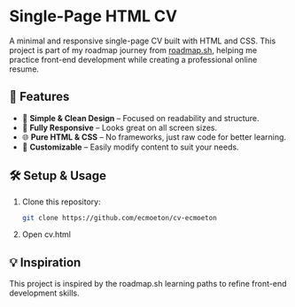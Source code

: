 # Single-Page HTML CV

A minimal and responsive single-page CV built with HTML and CSS. This project is part of my roadmap journey from [roadmap.sh](https://roadmap.sh), helping me practice front-end development while creating a professional online resume.

## 🚀 Features

- 📄 **Simple & Clean Design** – Focused on readability and structure.
- 🎨 **Fully Responsive** – Looks great on all screen sizes.
- 🌐 **Pure HTML & CSS** – No frameworks, just raw code for better learning.
- 📌 **Customizable** – Easily modify content to suit your needs.


## 🛠️ Setup & Usage

1. Clone this repository:
   ```sh
   git clone https://github.com/ecmoeton/cv-ecmoeton
2. Open cv.html

## 💡 Inspiration

This project is inspired by the roadmap.sh learning paths to refine front-end development skills.
